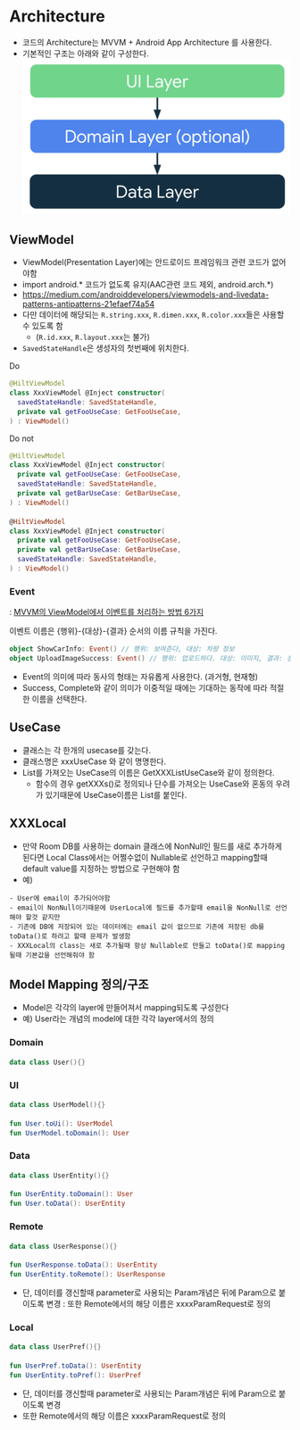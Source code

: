 # Architecture
- 코드의 Architecture는 MVVM + Android App Architecture 를 사용한다.
- 기본적인 구조는 아래와 같이 구성한다.
![](art/android_app_architecture.png)


## ViewModel
- ViewModel(Presentation Layer)에는 안드로이드 프레임워크 관련 코드가 없어야함
- import android.* 코드가 없도록 유지(AAC관련 코드 제외, android.arch.*)
- https://medium.com/androiddevelopers/viewmodels-and-livedata-patterns-antipatterns-21efaef74a54
- 다만 데이터에 해당되는 `R.string.xxx`, `R.dimen.xxx`, `R.color.xxx`들은 사용할 수 있도록 함
  - (`R.id.xxx`, `R.layout.xxx`는 불가)
- `SavedStateHandle`은 생성자의 첫번째에 위치한다.

Do
```kotlin
@HiltViewModel
class XxxViewModel @Inject constructor(
  savedStateHandle: SavedStateHandle,
  private val getFooUseCase: GetFooUseCase,
) : ViewModel()
```
Do not
```kotlin
@HiltViewModel
class XxxViewModel @Inject constructor(
  private val getFooUseCase: GetFooUseCase,
  savedStateHandle: SavedStateHandle,
  private val getBarUseCase: GetBarUseCase,
) : ViewModel()

@HiltViewModel
class XxxViewModel @Inject constructor(
  private val getFooUseCase: GetFooUseCase,
  private val getBarUseCase: GetBarUseCase,
  savedStateHandle: SavedStateHandle,
) : ViewModel()
```

### Event
: [MVVM의 ViewModel에서 이벤트를 처리하는 방법 6가지](https://medium.com/prnd/mvvm%EC%9D%98-viewmodel%EC%97%90%EC%84%9C-%EC%9D%B4%EB%B2%A4%ED%8A%B8%EB%A5%BC-%EC%B2%98%EB%A6%AC%ED%95%98%EB%8A%94-%EB%B0%A9%EB%B2%95-6%EA%B0%80%EC%A7%80-31bb183a88ce)

이벤트 이름은 {행위}-{대상}-{결과} 순서의 이름 규칙을 가진다.
```kotlin
object ShowCarInfo: Event() // 행위: 보여준다, 대상: 차량 정보
object UploadImageSuccess: Event() // 행위: 업로드하다. 대상: 이미지, 결과: 성공
```
- Event의 의미에 따라 동사의 형태는 자유롭게 사용한다. (과거형, 현재형)
- Success, Complete와 같이 의미가 이중적일 때에는 기대하는 동작에 따라 적절한 이름을 선택한다.




## UseCase
- 클래스는 각 한개의 usecase를 갖는다.
- 클래스명은 xxxUseCase 와 같이 명명한다.
- List를 가져오는 UseCase의 이름은 GetXXXListUseCase와 같이 정의한다.
  - 함수의 경우 getXXXs()로 정의되나 단수를 가져오는 UseCase와 혼동의 우려가 있기때문에 UseCase이름은 List를 붙인다.

## XXXLocal
- 만약 Room DB를 사용하는 domain 클래스에 NonNull인 필드를 새로 추가하게 된다면 Local Class에서는 어쩔수없이 Nullable로 선언하고 mapping할때 default value를 지정하는 방법으로 구현해야 함
- 예)
```
- User에 email이 추가되어야함
- email이 NonNull이기때문에 UserLocal에 필드를 추가할때 email을 NonNull로 선언해야 할것 같지만
- 기존에 DB에 저장되어 있는 데이터에는 email 값이 없으므로 기존에 저장된 db를 toData()로 하려고 할때 문제가 발생함
- XXXLocal의 class는 새로 추가될때 항상 Nullable로 만들고 toData()로 mapping될때 기본값을 선언해줘야 함
```

## Model Mapping 정의/구조
- Model은 각각의 layer에 만들어져서 mapping되도록 구성한다
- 예) User라는 개념의 model에 대한 각각 layer에서의 정의

### Domain
```kotlin
data class User(){}
```
### UI
```kotlin
data class UserModel(){}
 
fun User.toUi(): UserModel
fun UserModel.toDomain(): User
```
### Data
```kotlin
data class UserEntity(){}
 
fun UserEntity.toDomain(): User
fun User.toData(): UserEntity
```
### Remote
```kotlin
data class UserResponse(){}
 
fun UserResponse.toData(): UserEntity
fun UserEntity.toRemote(): UserResponse
```
- 단, 데이터를 갱신할때 parameter로 사용되는 Param개념은 뒤에 Param으로 붙이도록 변경
: 또한 Remote에서의 해당 이름은 xxxxParamRequest로 정의
### Local
```kotlin
data class UserPref(){}
 
fun UserPref.toData(): UserEntity
fun UserEntity.toPref(): UserPref
```
- 단, 데이터를 갱신할때 parameter로 사용되는 Param개념은 뒤에 Param으로 붙이도록 변경
- 또한 Remote에서의 해당 이름은 xxxxParamRequest로 정의
